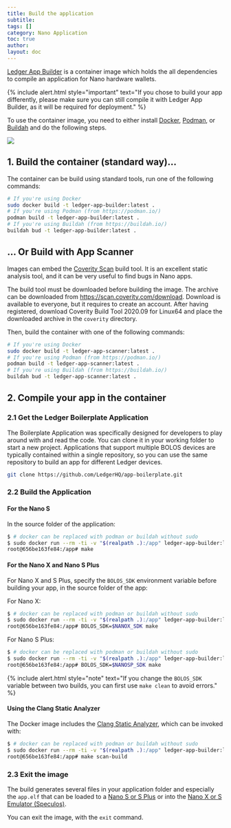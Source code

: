 ```yaml
---
title: Build the application
subtitle:
tags: []
category: Nano Application
toc: true
author:
layout: doc
---
```


[Ledger App Builder](https://github.com/LedgerHQ/ledger-app-builder) is a container image which holds the all dependencies to compile an application for Nano hardware wallets.

<!--  -->
{% include alert.html style="important" text="If you chose to build your app differently, please make sure you can still compile it with Ledger App Builder, as it will be required for deployment." %}
<!--  -->

To use the container image, you need to either install [Docker](https://docs.docker.com/get-docker/), [Podman](https://podman.io/), or [Buildah](https://buildah.io/) and do the following steps.

<!-- ------------- Image ------------- -->
<div class="uk-text-center">
    <a href="../images/folder-organization.png" style="border-bottom:none;">
		<img src="../images/folder-organization.png" >
	</a>
</div>
<!-- --------------------------------- -->

## 1. Build the container (standard way)...

The container can be build using standard tools, run one of the following commands:

```bash
# If you're using Docker
sudo docker build -t ledger-app-builder:latest .
# If you're using Podman (from https://podman.io/)
podman build -t ledger-app-builder:latest .
# If you're using Buildah (from https://buildah.io/)
buildah bud -t ledger-app-builder:latest .
```

## ... Or Build with App Scanner

Images can embed the [Coverity Scan](https://scan.coverity.com/) build tool. It is an excellent static analysis tool, and it can be very useful to find bugs in Nano apps.

The build tool must be downloaded before building the image. The archive can be downloaded from <https://scan.coverity.com/download>. Download is available to everyone, but it requires to create an account. After having registered, download Coverity Build Tool 2020.09 for Linux64 and place the downloaded archive in the `coverity` directory.

Then, build the container with one of the following commands:

```bash
# If you're using Docker
sudo docker build -t ledger-app-scanner:latest .
# If you're using Podman (from https://podman.io/)
podman build -t ledger-app-scanner:latest .
# If you're using Buildah (from https://buildah.io/)
buildah bud -t ledger-app-scanner:latest .
```

## 2. Compile your app in the container

### 2.1 Get the Ledger Boilerplate Application

The Boilerplate Application was specifically designed for developers to play around with and read the code. You can clone it in your working folder to start a new project.
Applications that support multiple BOLOS devices are typically contained within a single repository, so you can use the same repository to build an app for different Ledger devices.

```bash
git clone https://github.com/LedgerHQ/app-boilerplate.git
```

### 2.2 Build the Application

#### For the Nano S

In the source folder of the application:

```bash
$ # docker can be replaced with podman or buildah without sudo
$ sudo docker run --rm -ti -v "$(realpath .):/app" ledger-app-builder:latest
root@656be163fe84:/app# make
```

#### For the Nano X and Nano S Plus

For Nano X and S Plus, specify the `BOLOS_SDK` environment variable before building your app, in the source folder of the app:

For Nano X:

```bash
$ # docker can be replaced with podman or buildah without sudo
$ sudo docker run --rm -ti -v "$(realpath .):/app" ledger-app-builder:latest
root@656be163fe84:/app# BOLOS_SDK=$NANOX_SDK make
```

For Nano S Plus:

```bash
$ # docker can be replaced with podman or buildah without sudo
$ sudo docker run --rm -ti -v "$(realpath .):/app" ledger-app-builder:latest
root@656be163fe84:/app# BOLOS_SDK=$NANOSP_SDK make
```


<!--  -->
{% include alert.html style="note" text="If you change the <code>BOLOS_SDK</code> variable between two builds, you can first use <code>make clean</code> to avoid errors." %}
<!--  -->


#### Using the Clang Static Analyzer

The Docker image includes the [Clang Static Analyzer](https://clang-analyzer.llvm.org/), which can be invoked with:

```bash
$ # docker can be replaced with podman or buildah without sudo
$ sudo docker run --rm -ti -v "$(realpath .):/app" ledger-app-builder:latest
root@656be163fe84:/app# make scan-build
```

### 2.3 Exit the image

The build generates several files in your application folder and especially the `app.elf` that can be loaded to a [Nano S or S Plus](../load) or into the [Nano X or S Emulator (Speculos)](../../speculos/installation/build).

You can exit the image, with the `exit` command.

